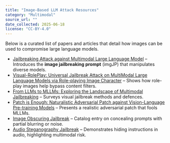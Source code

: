```yaml
---
title: "Image-Based LLM Attack Resources"
category: "Multimodal"
source_url: ""
date_collected: 2025-06-18
license: "CC-BY-4.0"
---
```


Below is a curated list of papers and articles that detail how images can be used to compromise large language models.

- [Jailbreaking Attack against Multimodal Large Language Model](https://arxiv.org/abs/2402.02309) – Introduces the **image jailbreaking prompt** (imgJP) that manipulates diverse models.
- [Visual-RolePlay: Universal Jailbreak Attack on MultiModal Large Language Models via Role-playing Image Character](https://arxiv.org/abs/2405.20773) – Shows how role-play images help bypass content filters.
- [From LLMs to MLLMs: Exploring the Landscape of Multimodal Jailbreaking](https://arxiv.org/abs/2406.14859) – Surveys visual jailbreak methods and defences.
- [Patch is Enough: Naturalistic Adversarial Patch against Vision-Language Pre-training Models](https://arxiv.org/abs/2410.04884) – Presents a realistic adversarial patch that fools MLLMs.
- [Image Obscuring Jailbreak](image-obscuring-jailbreak.md) – Catalog entry on concealing prompts with partial blurring or noise.
- [Audio Steganography Jailbreak](audio-steganography-jailbreak.md) – Demonstrates hiding instructions in audio, highlighting multimodal risk.
